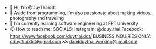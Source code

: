 - 👋 Hi, I’m @DuyThaiddt
- 👀 Aside from programming, I'm also passionate about making videos, photography and traveling
- 🌱 I’m currently learning software engineering at FPT University
- 📫 How to reach me:
  SOCIALS:  Instagram: @dduy_thai
            Facebook: https://www.facebook.com/duythai.ddt/
  BUSINESS INQUIRIES ONLY: dduythai.ddt@gmail.com && daodduythai.working@gmail.com

